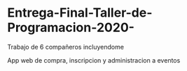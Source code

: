 # Entrega-Final-Taller-de-Programacion-2020-

Trabajo de 6 compañeros incluyendome

App web de compra, inscripcion y administracion a eventos 
